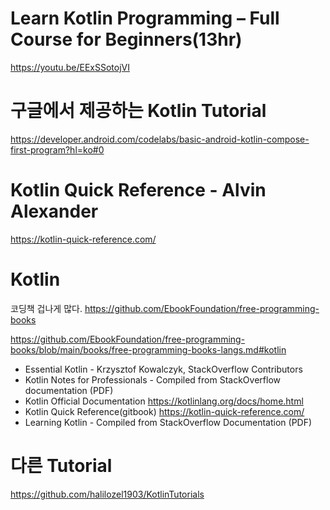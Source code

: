 # Learn Kotlin Programming – Full Course for Beginners(13hr)

https://youtu.be/EExSSotojVI

# 구글에서 제공하는 Kotlin Tutorial

https://developer.android.com/codelabs/basic-android-kotlin-compose-first-program?hl=ko#0


# Kotlin Quick Reference - Alvin Alexander 

https://kotlin-quick-reference.com/

# Kotlin

코딩책 겁나게 많다. https://github.com/EbookFoundation/free-programming-books

https://github.com/EbookFoundation/free-programming-books/blob/main/books/free-programming-books-langs.md#kotlin

- Essential Kotlin - Krzysztof Kowalczyk, StackOverflow Contributors
- Kotlin Notes for Professionals - Compiled from StackOverflow documentation (PDF)
- Kotlin Official Documentation https://kotlinlang.org/docs/home.html
- Kotlin Quick Reference(gitbook) https://kotlin-quick-reference.com/
- Learning Kotlin - Compiled from StackOverflow Documentation (PDF)

# 다른 Tutorial 

https://github.com/halilozel1903/KotlinTutorials
